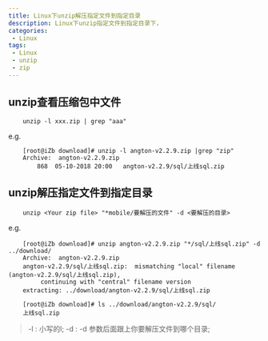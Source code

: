 ```yaml
---
title: Linux下unzip解压指定文件到指定目录
description: Linux下unzip指定文件到指定目录下，
categories:
 - Linux
tags:
 - Linux
 - unzip
 - zip
---
```


## unzip查看压缩包中文件
```shell
    unzip -l xxx.zip | grep "aaa"
```
e.g.
```shell
    [root@iZb download]# unzip -l angton-v2.2.9.zip |grep "zip"
    Archive:  angton-v2.2.9.zip
        868  05-10-2018 20:00   angton-v2.2.9/sql/上线sql.zip
```
## unzip解压指定文件到指定目录
```shell
    unzip <Your zip file> "*mobile/要解压的文件" -d <要解压的目录> 
```
e.g.
```shell 
    [root@iZb download]# unzip angton-v2.2.9.zip "*/sql/上线sql.zip" -d ../download/
    Archive:  angton-v2.2.9.zip
    angton-v2.2.9/sql/上线sql.zip:  mismatching "local" filename (angton-v2.2.9/sql/上线sql.zip),
         continuing with "central" filename version
    extracting: ../download/angton-v2.2.9/sql/上线sql.zip  
```

```shell
    [root@iZb download]# ls ../download/angton-v2.2.9/sql/
    上线sql.zip
```
>-l : 小写的l;
>-d :  -d 参数后面跟上你要解压文件到哪个目录;
